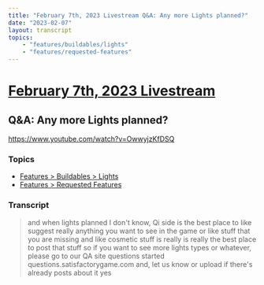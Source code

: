```yaml
---
title: "February 7th, 2023 Livestream Q&A: Any more Lights planned?"
date: "2023-02-07"
layout: transcript
topics:
    - "features/buildables/lights"
    - "features/requested-features"
---
```

# [February 7th, 2023 Livestream](../2023-02-07.md)
## Q&A: Any more Lights planned?
https://www.youtube.com/watch?v=OwwyjzKfDSQ

### Topics
* [Features > Buildables > Lights](../topics/features/buildables/lights.md)
* [Features > Requested Features](../topics/features/requested-features.md)

### Transcript

> and when lights planned I don't know, Qi side is the best place to like suggest really anything you want to see in the game or like stuff that you are missing and like cosmetic stuff is really is really the best place to post that stuff so if you want to see more lights types or whatever, please go to our QA site questions started questions.satisfactorygame.com and, let us know or upload if there's already posts about it yes
